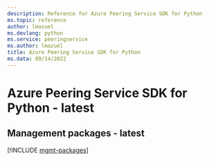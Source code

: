 ```yaml
---
description: Reference for Azure Peering Service SDK for Python
ms.topic: reference
author: lmazuel
ms.devlang: python
ms.service: peeringservice
ms.author: lmazuel
title: Azure Peering Service SDK for Python
ms.data: 09/14/2022
---
```

# Azure Peering Service SDK for Python - latest

## Management packages - latest
[!INCLUDE [mgmt-packages](peering-service-mgmt-index.md)]